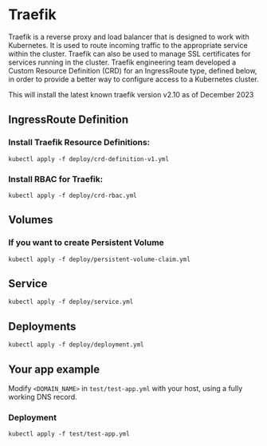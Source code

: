 # Traefik

Traefik is a reverse proxy and load balancer that is designed to work with Kubernetes. It is used to route incoming traffic to the appropriate service within the cluster.
Traefik can also be used to manage SSL certificates for services running in the cluster.
Traefik engineering team developed a Custom Resource Definition (CRD) for an IngressRoute type, defined below, in order to provide a better way to configure access to a Kubernetes cluster.

This will install the latest known traefik version v2.10 as of December 2023

## IngressRoute Definition
### Install Traefik Resource Definitions:
```
kubectl apply -f deploy/crd-definition-v1.yml
```

### Install RBAC for Traefik:
```
kubectl apply -f deploy/crd-rbac.yml
```

## Volumes
### If you want to create Persistent Volume
```
kubectl apply -f deploy/persistent-volume-claim.yml
```

## Service
```
kubectl apply -f deploy/service.yml
```

## Deployments
```
kubectl apply -f deploy/deployment.yml
```

## Your app example
Modify `<DOMAIN_NAME>` in `test/test-app.yml` with your host, using a fully working DNS record.

### Deployment
```
kubectl apply -f test/test-app.yml
```
